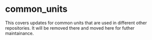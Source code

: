 # common_units

This covers updates for common units that are used in different other repositories.
It will be removed there and moved here for futher maintainance.
